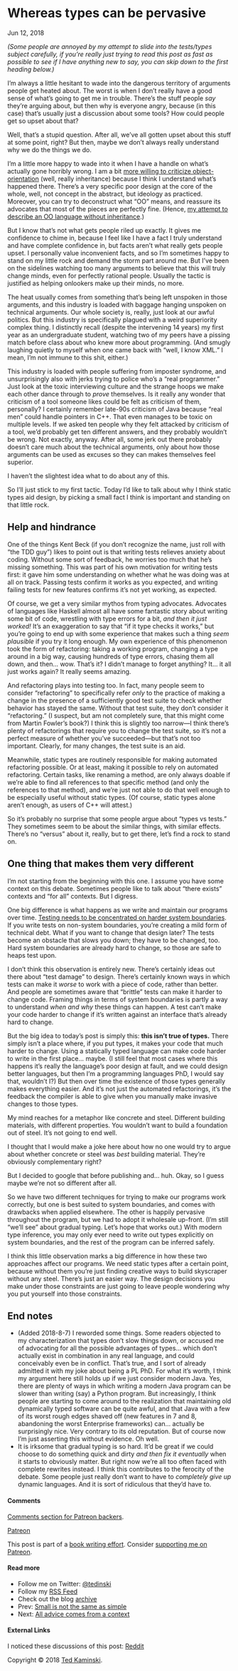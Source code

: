 # Whereas types can be pervasive

Jun 12, 2018

*(Some people are annoyed by my attempt to slide into the tests/types subject carefully, if you’re really just trying to read this post as fast as possible to see if I have anything new to say, you can skip down to the first heading below.)*

I’m always a little hesitant to wade into the dangerous territory of arguments people get heated about. The worst is when I don’t really have a good sense of what’s going to get me in trouble. There’s the stuff people *say* they’re arguing about, but then why is everyone angry, because (in this case) that’s usually just a discussion about some tools? How could people get so upset about that?

Well, that’s a stupid question. After all, we’ve all gotten upset about this stuff at some point, right? But then, maybe we don’t always really understand why we do the things we do.

I’m a little more happy to wade into it when I have a handle on what’s actually gone horribly wrong. I am a bit [more willing to criticize object-orientation](https://www.tedinski.com/2018/02/13/inheritance-modularity.html) (well, really inheritance) because I think I understand what’s happened there. There’s a very specific poor design at the core of the whole, well, not concept in the abstract, but ideology as practiced. Moreover, you can try to deconstruct what “OO” means, and reassure its advocates that most of the pieces are perfectly fine. (Hence, [my attempt to describe an OO language without inheritance](https://www.tedinski.com/2018/02/20/an-oo-language-without-inheritance.html).)

But I know that’s not what gets people riled up exactly. It gives me confidence to chime in, because I feel like I have a fact I truly understand and have complete confidence in, but facts aren’t what really gets people upset. I personally value inconvenient facts, and so I’m sometimes happy to stand on my little rock and demand the storm part around me. But I’ve been on the sidelines watching too many arguments to believe that this will truly change minds, even for perfectly rational people. Usually the tactic is justified as helping onlookers make up their minds, no more.

The heat usually comes from something that’s being left unspoken in those arguments, and this industry is loaded with baggage hanging unspoken on technical arguments. Our whole society is, really, just look at our awful politics. But this industry is specifically plagued with a weird superiority complex thing. I distinctly recall (despite the intervening 14 years) my first year as an undergraduate student, watching two of my peers have a pissing match before class about who knew more about programming. (And smugly laughing quietly to myself when one came back with “well, I know XML.” I mean, I’m not immune to this shit, either.)

This industry is loaded with people suffering from imposter syndrome, and unsurprisingly also with jerks trying to police who’s a “real programmer.” Just look at the toxic interviewing culture and the strange hoops we make each other dance through to *prove* themselves. Is it really any wonder that criticism of a tool someone likes could be felt as criticism of them, personally? I certainly remember late-90s criticism of Java because “real men” could handle pointers in C++. That even manages to be toxic on multiple levels. If we asked ten people why they felt attacked by criticism of a tool, we’d probably get ten different answers, and they probably wouldn’t be wrong. Not exactly, anyway. After all, some jerk out there probably doesn’t care much about the technical arguments, only about how those arguments can be used as excuses so they can makes themselves feel superior.

I haven’t the slightest idea what to do about any of this.

So I’ll just stick to my first tactic. Today I’d like to talk about why I think static types aid design, by picking a small fact I think is important and standing on that little rock.

## Help and hindrance

One of the things Kent Beck (if you don’t recognize the name, just roll with “the TDD guy”) likes to point out is that writing tests relieves anxiety about coding. Without some sort of feedback, he worries too much that he’s missing something. This was part of his own motivation for writing tests first: it gave him some understanding on whether what he was doing was at all on track. Passing tests confirm it works as you expected, and writing failing tests for new features confirms it’s not yet working, as expected.

Of course, we get a very similar mythos from typing advocates. Advocates of languages like Haskell almost all have some fantastic story about writing some bit of code, wrestling with type errors for a bit, *and then it just worked!* It’s an exaggeration to say that “if it type checks it works,” but you’re going to end up with some experience that makes such a thing *seem plausible* if you try it long enough. My own experience of this phenomenon took the form of refactoring: taking a working program, changing a type around in a big way, causing hundreds of type errors, chasing them all down, and then… wow. That’s it? I didn’t manage to forget anything? It… it all just works again? It really seems amazing.

And refactoring plays into testing too. In fact, many people seem to consider “refactoring” to specifically refer *only* to the practice of making a change in the presence of a sufficiently good test suite to check whether behavior has stayed the same. Without that test suite, they don’t consider it “refactoring.” (I suspect, but am not completely sure, that this might come from Martin Fowler’s book?) I think this is slightly too narrow—I think there’s plenty of refactorings that require you to change the test suite, so it’s not a perfect measure of whether you’ve succeeded—but that’s not too important. Clearly, for many changes, the test suite is an aid.

Meanwhile, static types are routinely responsible for making automated refactoring possible. Or at least, making it possible to rely on automated refactoring. Certain tasks, like renaming a method, are only always doable if we’re able to find all references to that specific method (and only the references to that method), and we’re just not able to do that well enough to be especially useful without static types. (Of course, static types alone aren’t enough, as users of C++ will attest.)

So it’s probably no surprise that some people argue about “types vs tests.” They sometimes seem to be about the similar things, with similar effects. There’s no “versus” about it, really, but to get there, let’s find a rock to stand on.

## One thing that makes them very different

I’m not starting from the beginning with this one. I assume you have some context on this debate. Sometimes people like to talk about “there exists” contexts and “for all” contexts. But I digress.

One big difference is what happens as we write and maintain our programs over time. [Testing needs to be concentrated on harder system boundaries](https://www.tedinski.com/2018/04/10/making-tests-a-positive-influence-on-design.html). If you write tests on non-system boundaries, you’re creating a mild form of technical debt. What if you want to change that design later? The tests become an obstacle that slows you down; they have to be changed, too. Hard system boundaries are already hard to change, so those are safe to heaps test upon.

I don’t think this observation is entirely new. There’s certainly ideas out there about “test damage” to design. There’s certainly known ways in which tests can make it *worse* to work with a piece of code, rather than better. And people are sometimes aware that “brittle” tests can make it harder to change code. Framing things in terms of system boundaries is partly a way to understand *when and why* these things can happen. A test can’t make your code harder to change if it’s written against an interface that’s already hard to change.

But the big idea to today’s post is simply this: **this isn’t true of types.** There simply isn’t a place where, if you put types, it makes your code that much harder to change. Using a statically typed language can make code harder to write in the first place… maybe. (I still feel that most cases where this happens it’s really the language’s poor design at fault, and we could design better languages, but then I’m a programming languages PhD, I would say that, wouldn’t I?) But then over time the existence of those types generally makes everything easier. And it’s not just the automated refactorings, it’s the feedback the compiler is able to give when you manually make invasive changes to those types.

My mind reaches for a metaphor like concrete and steel. Different building materials, with different properties. You wouldn’t want to build a foundation out of steel. It’s not going to end well.

I thought that I would make a joke here about how no one would try to argue about whether concrete or steel was *best* building material. They’re obviously complementary right?

But I decided to google that before publishing and… huh. Okay, so I guess maybe we’re not so different after all.

So we have two different techniques for trying to make our programs work correctly, but one is best suited to system boundaries, and comes with drawbacks when applied elsewhere. The other is happily pervasive throughout the program, but we had to adopt it wholesale up-front. (I’m still “we’ll see” about gradual typing. Let’s hope that works out.) With modern type inference, you may only ever need to write out types explicitly on system boundaries, and the rest of the program can be inferred safely.

I think this little observation marks a big difference in how these two approaches affect our programs. We need static types after a certain point, because without them you’re just finding creative ways to build skyscraper without any steel. There’s just an easier way. The design decisions you make under those constraints are just going to leave people wondering why you put yourself into those constraints.

## End notes

- (Added 2018-8-7) I reworded some things. Some readers objected to my characterization that types don’t slow things down, or accused me of advocating for all the possible advantages of types… which don’t actually exist in combination in any real language, and could conceivably even be in conflict. That’s true, and I sort of already admitted it with my joke about being a PL PhD. For what it’s worth, I think my argument here still holds up if we just consider modern Java. Yes, there are plenty of ways in which writing a modern Java program can be slower than writing (say) a Python program. But increasingly, I think people are starting to come around to the realization that maintaining old dynamically typed software can be quite awful, and that Java with a few of its worst rough edges shaved off (new features in 7 and 8, abandoning the worst Enterprise frameworks) can… actually be surprisingly nice. Very contrary to its old reputation. But of course now I’m just asserting this without evidence. Oh well.
- It is irksome that gradual typing is so hard. It’d be great if we could choose to do something quick and dirty *and then fix it eventually* when it starts to obviously matter. But right now we’re all too often faced with complete rewrites instead. I think this contributes to the ferocity of the debate. Some people just really don’t want to have to *completely give up* dynamic languages. And it is sort of ridiculous that they’d have to.

#### Comments

[Comments section for Patreon backers](https://www.patreon.com/posts/19421496).

[Patreon](https://www.patreon.com/tedinski)

This post is part of a [book writing effort](https://www.tedinski.com/book/). Consider [supporting me on Patreon](https://www.patreon.com/tedinski).

#### Read more

- Follow me on Twitter: [@tedinski](https://www.twitter.com/tedinski/)
- Follow my [RSS Feed](https://www.tedinski.com/feed.xml)
- Check out the blog [archive](https://www.tedinski.com/archive/)
- Prev: [Small is not the same as simple](https://www.tedinski.com/2018/06/05/small-is-not-simple.html)
- Next: [All advice comes from a context](https://www.tedinski.com/2018/06/19/all-advice-has-context.html)

#### External Links

I noticed these discussions of this post: [Reddit](https://www.reddit.com/r/programming/comments/8qyioh/types_are_pervasive/)

Copyright © 2018 [Ted Kaminski](https://www.tedinski.com/about/).
